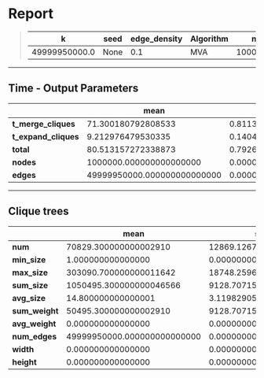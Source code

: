 # Report

> |k|seed|edge_density|Algorithm|n|Trials|
> |-|-|-|-|-|-|
> |49999950000.0|None|0.1|MVA|1000000|10|

---
## Time - Output Parameters
||mean|std|
|-|-|-|
|**t_merge_cliques**|    71.300180792808533|     0.811392048229156|
|**t_expand_cliques**|     9.212976479530335|     0.140489203824956|
|**total**|    80.513157272338873|     0.792641980873361|
|**nodes**|1000000.000000000000000|     0.000000000000000|
|**edges**|49999950000.000000000000000|     0.000000000000000|

---
## Clique trees


||mean|std|
|-|-|-|
|**num**| 70829.300000000002910| 12869.126751432842866|
|**min_size**|     1.000000000000000|     0.000000000000000|
|**max_size**|303090.700000000011642| 18748.259652861412178|
|**sum_size**|1050495.300000000046566|  9128.707150157317301|
|**avg_size**|    14.800000000000001|     3.119829055146024|
|**sum_weight**| 50495.300000000002910|  9128.707150157317301|
|**avg_weight**|     0.000000000000000|     0.000000000000000|
|**num_edges**|49999950000.000000000000000|     0.000000000000000|
|**width**|     0.000000000000000|     0.000000000000000|
|**height**|     0.000000000000000|     0.000000000000000|
